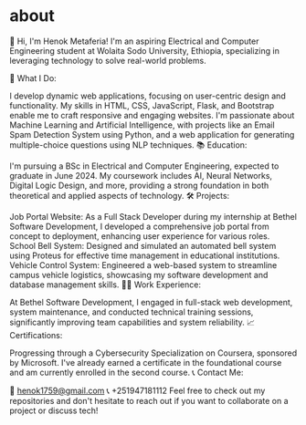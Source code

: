 # about
👋 Hi, I'm Henok Metaferia! I'm an aspiring Electrical and Computer Engineering student at Wolaita Sodo University, Ethiopia, specializing in leveraging technology to solve real-world problems.

🔧 What I Do:

I develop dynamic web applications, focusing on user-centric design and functionality. My skills in HTML, CSS, JavaScript, Flask, and Bootstrap enable me to craft responsive and engaging websites.
I'm passionate about Machine Learning and Artificial Intelligence, with projects like an Email Spam Detection System using Python, and a web application for generating multiple-choice questions using NLP techniques.
📚 Education:

I'm pursuing a BSc in Electrical and Computer Engineering, expected to graduate in June 2024. My coursework includes AI, Neural Networks, Digital Logic Design, and more, providing a strong foundation in both theoretical and applied aspects of technology.
🛠️ Projects:

Job Portal Website: As a Full Stack Developer during my internship at Bethel Software Development, I developed a comprehensive job portal from concept to deployment, enhancing user experience for various roles.
School Bell System: Designed and simulated an automated bell system using Proteus for effective time management in educational institutions.
Vehicle Control System: Engineered a web-based system to streamline campus vehicle logistics, showcasing my software development and database management skills.
👨‍💻 Work Experience:

At Bethel Software Development, I engaged in full-stack web development, system maintenance, and conducted technical training sessions, significantly improving team capabilities and system reliability.
📈 Certifications:

Progressing through a Cybersecurity Specialization on Coursera, sponsored by Microsoft. I've already earned a certificate in the foundational course and am currently enrolled in the second course.
📞 Contact Me:

📧 henok1759@gmail.com
📞 +251947181112
Feel free to check out my repositories and don't hesitate to reach out if you want to collaborate on a project or discuss tech!
